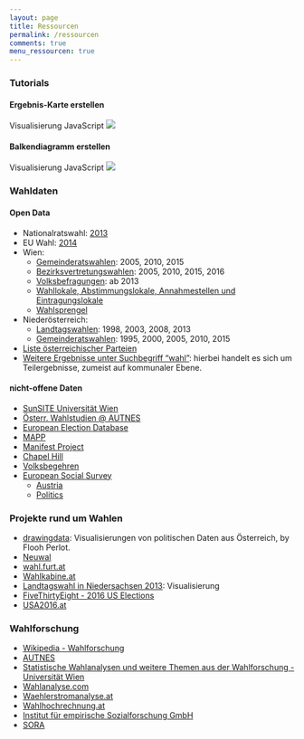 ```yaml
---
layout: page
title: Ressourcen
permalink: /ressourcen
comments: true
menu_ressourcen: true
---
```


<div id="tutorials" class="col-sm-12">
<h3><i class="fa fa-area-chart " aria-hidden="true"></i> Tutorials</h3>

<div class="tutorial col-xs-12 col-sm-6">
<h4>Ergebnis-Karte erstellen</h4>
<span class="tutorial-type">Visualisierung</span> <span class="tutorial-type">JavaScript</span>
<a href="/tutorials/karte/" title=""><img class="rounded-img" src="{{ site.staticurl }}pages/tutorial-karte/karte_2.jpg"></a>
</div>

<div class="tutorial col-xs-12 col-sm-6">
<h4>Balkendiagramm erstellen</h4>
<span class="tutorial-type">Visualisierung</span> <span class="tutorial-type">JavaScript</span>
<a href="/tutorials/balkendiagramm/" title=""><img class="rounded-img" src="{{ site.staticurl }}pages/tutorial-balkendiagramm/balken_3.jpg"></a>
</div>

</div>

<h3 id="i-classfa-fa-database-aria-hiddentruei-wahldaten"><i class="fa fa-database" aria-hidden="true"></i> Wahldaten</h3>

<h4 id="open-data">Open Data</h4>
<ul>
  <li>Nationalratswahl: <a href="https://www.data.gv.at/katalog/dataset/09716341-2bea-4298-9525-e936d8247d19">2013</a></li>
  <li>EU Wahl: <a href="https://www.data.gv.at/katalog/dataset/2b10a91b-51d5-4e34-b992-8fd3a3121f0d">2014</a></li>
  <li>Wien:
    <ul>
      <li><a href="https://www.data.gv.at/katalog/dataset/fff27cd6-426c-479f-ae66-077ae6f1437d">Gemeinderatswahlen</a>: 2005, 2010, 2015</li>
      <li><a href="https://www.data.gv.at/katalog/dataset/6eeef1f9-43a9-4fd4-bcb6-ac42981d9e74">Bezirksvertretungswahlen</a>: 2005, 2010, 2015, 2016</li>
      <li><a href="https://www.data.gv.at/katalog/dataset/eebe346b-9705-439e-8f97-aede161a5142">Volksbefragungen</a>: ab 2013</li>
      <li><a href="https://www.data.gv.at/katalog/dataset/2e860c8c-677a-47bf-81b8-b0100763a886">Wahllokale, Abstimmungslokale, Annahmestellen und Eintragungslokale</a></li>
      <li><a href="https://www.data.gv.at/katalog/dataset/79c1030d-5cf6-4d58-ade6-02f66fb4dffb">Wahlsprengel</a></li>
    </ul>
  </li>
  <li>Niederösterreich:
    <ul>
      <li><a href="https://www.data.gv.at/katalog/dataset/0eb6493d-4caa-424d-846d-9445f19d99cf">Landtagswahlen</a>: 1998, 2003, 2008, 2013</li>
      <li><a href="https://www.data.gv.at/katalog/dataset/no-gemeinderatswahlen/resource/107e69fd-a037-46d0-a48d-51e446442189">Gemeinderatswahlen</a>: 1995, 2000, 2005, 2010, 2015</li>
    </ul>
  </li>
  <li><a href="https://github.com/OKFNat/data/tree/master/parteienverzeichnis">Liste österreichischer Parteien</a></li>
  <li><a href="https://www.data.gv.at/suche/?search-term=wahl&amp;connection=and&amp;search-data-only=search-data-only#showresults">Weitere Ergebnisse unter Suchbegriff “wahl”</a>: hierbei handelt es sich um Teilergebnisse, zumeist auf kommunaler Ebene.</li>
</ul>

<h4 id="nicht-offene-daten">nicht-offene Daten</h4>
<ul>
  <li><a href="http://sunsite.univie.ac.at/Austria/elections/">SunSITE Universität Wien</a></li>
  <li><a href="http://autnes.at/?q=node/42">Österr. Wahlstudien @ AUTNES</a></li>
  <li><a href="http://www.nsd.uib.no/european_election_database/country/austria/">European Election Database</a></li>
  <li><a href="http://www.projectmapp.eu/databases/">MAPP</a></li>
  <li><a href="https://manifestoproject.wzb.eu/">Manifest Project</a></li>
  <li><a href="http://chesdata.eu/">Chapel Hill</a></li>
  <li><a href="https://github.com/OKFNat/data/tree/master/volksbegehren">Volksbegehren</a></li>
  <li><a href="http://www.europeansocialsurvey.org/">European Social Survey</a>
    <ul>
      <li><a href="http://www.europeansocialsurvey.org/data/country.html?c=austria">Austria</a></li>
      <li><a href="http://www.europeansocialsurvey.org/data/themes.html?t=politics">Politics</a></li>
    </ul>
  </li>
</ul>

<h3 id="i-classfa-fa-info-circle-aria-hiddentruei-projekte-rund-um-wahlen"><i class="fa fa-info-circle" aria-hidden="true"></i> Projekte rund um Wahlen</h3>
<ul>
  <li><a href="http://drawingdata.net/">drawingdata</a>: Visualisierungen von politischen Daten aus Österreich, by Flooh Perlot.</li>
  <li><a href="https://neuwal.com/">Neuwal</a></li>
  <li><a href="https://www.data.gv.at/anwendungen/wahl-furt-at/">wahl.furt.at</a></li>
  <li><a href="http://wahlkabine.at/">Wahlkabine.at</a></li>
  <li><a href="http://nds2013.vis4.net">Landtagswahl in Niedersachsen 2013</a>: Visualisierung</li>
  <li><a href="https://fivethirtyeight.com/politics/elections/">FiveThirtyEight - 2016 US Elections</a></li>
  <li><a href="http://www.usa2016.at/">USA2016.at</a></li>
</ul>

<h3 id="i-classfa-fa-university-aria-hiddentruei-wahlforschung"><i class="fa fa-university" aria-hidden="true"></i> Wahlforschung</h3>
<ul>
  <li><a href="https://de.wikipedia.org/wiki/Wahlforschung">Wikipedia - Wahlforschung</a></li>
  <li><a href="http://www.autnes.at/">AUTNES</a></li>
  <li><a href="http://sunsite.univie.ac.at/Austria/elections/">Statistische Wahlanalysen und weitere Themen aus der Wahlforschung - Universität Wien</a></li>
  <li><a href="http://www.wahlanalyse.com/">Wahlanalyse.com</a></li>
  <li><a href="http://www.waehlerstromanalyse.at/">Waehlerstromanalyse.at</a></li>
  <li><a href="http://www.wahlhochrechnung.at/">Wahlhochrechnung.at</a></li>
  <li><a href="http://www.ifes.at/">Institut für empirische Sozialforschung GmbH</a></li>
  <li><a href="http://www.sora.at/themen/wahlverhalten.html">SORA</a></li>
</ul>
